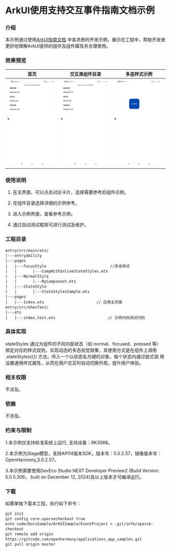 # ArkUI使用支持交互事件指南文档示例

### 介绍

本示例通过使用[ArkUI指南文档](https://gitcode.com/openharmony/docs/tree/master/zh-cn/application-dev/ui)
中各场景的开发示例，展示在工程中，帮助开发者更好地理解ArkUI提供的组件及组件属性并合理使用。

### 效果预览

| 首页                                 | 交互类组件目录                            | 多态样式示例                             |
|------------------------------------|------------------------------------|------------------------------------|
| ![](screenshots/device/image2.png) | ![](screenshots/device/image2.png) | ![](screenshots/device/image3.png) |

### 使用说明

1. 在主界面，可以点击对应卡片，选择需要参考的组件示例。

2. 在组件目录选择详细的示例参考。

3. 进入示例界面，查看参考示例。

4. 通过自动测试框架可进行测试及维护。

### 工程目录

```
entry/src/main/ets/
|---entryability
|---pages
|   |---FocusStyle                            //多态样式    
|   |       |---CompWithInlineStateStyles.ets   
|   |---NormalStyle                                
|   |       |---MyComponent.ets   
|   |---StateStyle                              
|   |       |---StateStylesSample.ets            
|---pages
|   |---Index.ets                       // 应用主页面
entry/src/ohosTest/
|---ets
|   |---index.test.ets                       // 示例代码测试代码
```

### 具体实现

stateStyles 通过为组件的不同内部状态（如 normal、focused、pressed 等）
绑定对应的样式规则，实现动态的多态视觉效果，其使用方式是在组件上调用
.stateStyles({}) 方法，传入一个以状态名为键的对象，每个状态内通过链式调
用设置通用样式属性，从而在用户交互时自动切换外观，提升用户体验。

### 相关权限

不涉及。

### 依赖

不涉及。

### 约束与限制

1.本示例仅支持标准系统上运行, 支持设备：RK3568。

2.本示例为Stage模型，支持API14版本SDK，版本号：5.0.2.57，镜像版本号：OpenHarmony_5.0.2.57。

3.本示例需要使用DevEco Studio NEXT Developer Preview2 (Build Version: 5.0.5.306， built on December 12, 2024)及以上版本才可编译运行。

### 下载

如需单独下载本工程，执行如下命令：

````
git init
git config core.sparsecheckout true
echo code/DocsSample/ArkUISample/EventProject > .git/info/sparse-checkout
git remote add origin https://gitcode.com/openharmony/applications_app_samples.git
git pull origin master
````